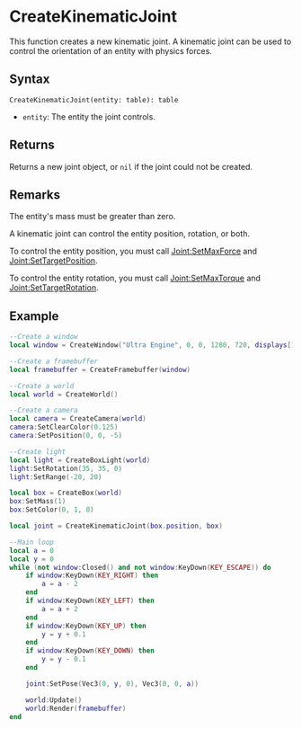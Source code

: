 # CreateKinematicJoint

This function creates a new kinematic joint. A kinematic joint can be used to control the orientation of an entity with physics forces.

## Syntax

`CreateKinematicJoint(entity: table): table`

- `entity`: The entity the joint controls.

## Returns

Returns a new joint object, or `nil` if the joint could not be created.

## Remarks

The entity's mass must be greater than zero.

A kinematic joint can control the entity position, rotation, or both.

To control the entity position, you must call [Joint:SetMaxForce](Joint_SetMaxForce.md) and [Joint:SetTargetPosition](Joint_SetTargetPosition.md).

To control the entity rotation, you must call [Joint:SetMaxTorque](Joint_SetMaxTorque.md) and [Joint:SetTargetRotation](Joint_SetTargetRotation.md).

## Example

```lua
--Create a window
local window = CreateWindow("Ultra Engine", 0, 0, 1280, 720, displays[1], WINDOW_CENTER | WINDOW_TITLEBAR)

--Create a framebuffer
local framebuffer = CreateFramebuffer(window)

--Create a world
local world = CreateWorld()

--Create a camera    
local camera = CreateCamera(world)
camera:SetClearColor(0.125)
camera:SetPosition(0, 0, -5)

--Create light
local light = CreateBoxLight(world)
light:SetRotation(35, 35, 0)
light:SetRange(-20, 20)

local box = CreateBox(world)
box:SetMass(1)
box:SetColor(0, 1, 0)

local joint = CreateKinematicJoint(box.position, box)

--Main loop
local a = 0
local y = 0
while (not window:Closed() and not window:KeyDown(KEY_ESCAPE)) do
    if window:KeyDown(KEY_RIGHT) then
        a = a - 2
    end
    if window:KeyDown(KEY_LEFT) then
        a = a + 2
    end
    if window:KeyDown(KEY_UP) then
        y = y + 0.1
    end
    if window:KeyDown(KEY_DOWN) then
        y = y - 0.1
    end

    joint:SetPose(Vec3(0, y, 0), Vec3(0, 0, a))

    world:Update()
    world:Render(framebuffer)
end
```